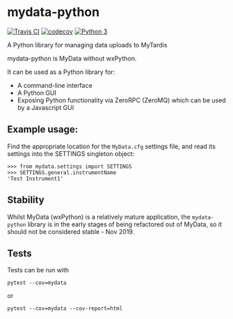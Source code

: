 # mydata-python

[![Travis CI](https://travis-ci.org/jameswettenhall/mydata-python.svg?branch=master)](https://travis-ci.org/jameswettenhall/mydata-python) [![codecov](https://codecov.io/gh/jameswettenhall/mydata-python/branch/master/graph/badge.svg)](https://codecov.io/gh/jameswettenhall/mydata-python) [![Python 3](https://pyup.io/repos/github/jameswettenhall/mydata-python/python-3-shield.svg)](https://pyup.io/repos/github/jameswettenhall/mydata-python/)


A Python library for managing data uploads to MyTardis

mydata-python is MyData without wxPython.

It can be used as a Python library for:

 * A command-line interface
 * A Python GUI
 * Exposing Python functionality via ZeroRPC (ZeroMQ) which can be used by a Javascript GUI

## Example usage:

Find the appropriate location for the `MyData.cfg` settings file, and read its settings into
the SETTINGS singleton object:

```
>>> from mydata.settings import SETTINGS
>>> SETTINGS.general.instrumentName
'Test Instrument1'
```

## Stability

Whilst MyData (wxPython) is a relatively mature application, the
`mydata-python` library is in the early stages of being refactored out of
MyData, so it should not be considered stable - Nov 2019.

## Tests

Tests can be run with

```
pytest --cov=mydata
```

or

```
pytest --cov=mydata --cov-report=html
```

